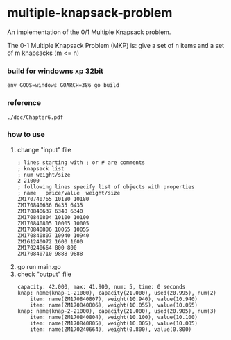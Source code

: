 # multiple-knapsack-problem
An implementation of the 0/1 Multiple Knapsack problem.

The 0-1 Multiple Knapsack Problem (MKP) is: give a set of n items and a set of m knapsacks (m <= n)

### build for windowns xp 32bit

```
env GOOS=windows GOARCH=386 go build
```

### reference

```
./doc/Chapter6.pdf
```

### how to use

1. change "input" file
    ```
    ; lines starting with ; or # are comments
    ; knapsack list
    ; num weight/size
    2 21000
    ; following lines specify list of objects with properties
    ; name   price/value  weight/size
    ZM170740765 10180 10180
    ZM170840636 6435 6435
    ZM170840637 6340 6340
    ZM170840804 10100 10100
    ZM170840805 10005 10005
    ZM170840806 10055 10055
    ZM170840807 10940 10940
    ZM161240072 1600 1600
    ZM170240664 800 800
    ZM170840710 9888 9888
    ```
1. go run main.go
1. check "output" file
    ```
    capacity: 42.000, max: 41.900, num: 5, time: 0 seconds
    knap: name(knap-1-21000), capacity(21.000), used(20.995), num(2)
        item: name(ZM170840807), weight(10.940), value(10.940)
        item: name(ZM170840806), weight(10.055), value(10.055)
    knap: name(knap-2-21000), capacity(21.000), used(20.905), num(3)
        item: name(ZM170840804), weight(10.100), value(10.100)
        item: name(ZM170840805), weight(10.005), value(10.005)
        item: name(ZM170240664), weight(0.800), value(0.800)
    ```

